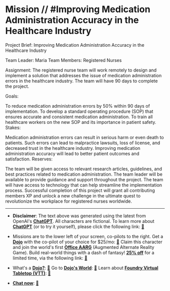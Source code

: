 # Mission // #Improving Medication Administration Accuracy in the Healthcare Industry

Project Brief: Improving Medication Administration Accuracy in the Healthcare Industry

Team Leader: Maria
Team Members: Registered Nurses

Assignment:
The registered nurse team will work remotely to design and implement a solution that addresses the issue of medication administration errors in the healthcare industry. The team will have 90 days to complete the project.

Goals:

To reduce medication administration errors by 50% within 90 days of implementation.
To develop a standard operating procedure (SOP) that ensures accurate and consistent medication administration.
To train all healthcare workers on the new SOP and its importance in patient safety.
Stakes:

Medication administration errors can result in serious harm or even death to patients.
Such errors can lead to malpractice lawsuits, loss of license, and decreased trust in the healthcare industry.
Improving medication administration accuracy will lead to better patient outcomes and satisfaction.
Reserves:

The team will be given access to relevant research articles, guidelines, and best practices related to medication administration.
The team leader will be available to provide guidance and support throughout the project.
The team will have access to technology that can help streamline the implementation process.
Successful completion of this project will grant all contributing members XP and unlock a new challenge in the ultimate quest to revolutionize the workplace for registered nurses worldwide.

---

* **Disclaimer**: The text above was generated using the latest from OpenAI's [**ChatGPT**](https://openai.com/blog/chatgpt/).  All characters are fictional.  To learn more about [**ChatGPT**](https://openai.com/blog/chatgpt/) (or to try it yourself), please click the following link: [:closed_book:](https://openai.com/blog/chatgpt/)

* Missions are to the lower left of your screen, co-pilots to the right. Get a [**Dojo**](https://workmates.live/marketplace) with the co-pilot of your choice for $25/mo: [:green_book:](https://workmates.live/marketplace)  Claim this character and join the world's first [**Office AARG**](https://dojos.world) (Augmented Alternate Reality Game). Build real-world things with a dash of fantasy! [**25% off**](https://blog.workmates.live/deal-on-a-dojo) for a limited time, via the following link: [:green_book:](https://blog.workmates.live/deal-on-a-dojo) 

* What's a [**Dojo?**](https://workdojos.com): [:blue_book:](https://workdojos.com)  Go to [**Dojo's World**](https://dojos.world): [:blue_book:](https://dojos.world)  Learn about [**Foundry Virtual Tabletop (VTT)**](https://foundryvtt.com): [:closed_book:](https://foundryvtt.com/)

* [**Chat now**](https://chat.workmates.live/channel/support): [:ledger:](https://chat.workmates.live/channel/support)